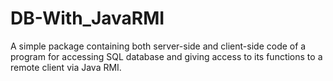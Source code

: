 # DB-With_JavaRMI
A simple package containing both server-side and client-side code of a program for accessing SQL database and giving access to its functions to a remote client via Java RMI.
